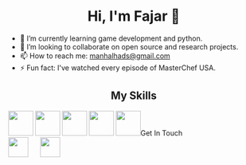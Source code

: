 <h1 align="center">Hi, I'm Fajar 👋</h1>
<!-- About Me -->

- 🌱 I’m currently learning game development and python.
- 👯 I’m looking to collaborate on open source and research projects.
-  📫 How to reach me: manhalhads@gmail.com
-  ⚡ Fun fact: I've watched every episode of MasterChef USA.

  <h2 align="center"> My Skills</h2>
   <div>
     <img src = "https://raw.githubusercontent.com/manhalhads/devicon/6910f0503efdd315c8f9b858234310c06e04d9c0/icons/cplusplus/cplusplus-original.svg"  width= "50" height= "50">
     <img src = "https://raw.githubusercontent.com/manhalhads/devicon/6910f0503efdd315c8f9b858234310c06e04d9c0/icons/c/c-original.svg" width = "50" height = "50">
     <img src = "https://raw.githubusercontent.com/manhalhads/devicon/6910f0503efdd315c8f9b858234310c06e04d9c0/icons/sqldeveloper/sqldeveloper-original.svg" width = "50" height = "50>
     <img src = "https://raw.githubusercontent.com/manhalhads/devicon/6910f0503efdd315c8f9b858234310c06e04d9c0/icons/replit/replit-original.svg"  width= "50" height= "50">
     <img src = "https://raw.githubusercontent.com/manhalhads/devicon/6910f0503efdd315c8f9b858234310c06e04d9c0/icons/html5/html5-original.svg" width = "50" height = "50">
     <img src = "https://raw.githubusercontent.com/manhalhads/devicon/6910f0503efdd315c8f9b858234310c06e04d9c0/icons/css3/css3-original.svg" width = "50" height = "50>
    
   </div>
</br>
</br>
</br>
</br>

<!-- Get In Touch -->
  ## Get In Touch
 <div>
  <a href="https://www.linkedin.com/in/fajar-shakeel-96a38b197?utm_source=share&utm_campaign=share_via&utm_content=profile&utm_medium=android_app" style="display:inline-block; margin-right:20px;"><img src="https://raw.githubusercontent.com/manhalhads/social-icons/master/PNG/Color/LinkedIN.png"  width= "40" height= "40"/></a>
    <a href="https://github.com/manhalhads/manhalhads" style="display:inline-block; margin-right:20px;" alt ="github"><img src="https://github.com/manhalhads/social-icons/blob/master/PNG/Color/Github.png?raw=true"  width= "40" height= "40"/></a>
</div>
